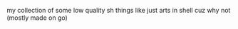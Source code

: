 my collection of some low quality sh things like just arts in shell cuz why not (mostly made on go) 
